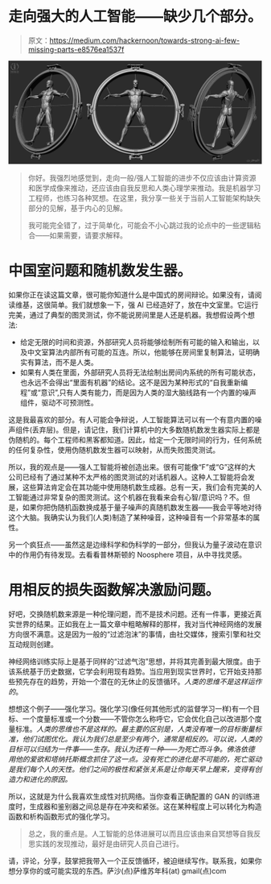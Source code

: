 # 走向强大的人工智能——缺少几个部分。

> 原文：<https://medium.com/hackernoon/towards-strong-ai-few-missing-parts-e8576ea1537f>

![](img/50c0311d60b38f23b784305d641252bd.png)

> 你好。我强烈地感觉到，走向一般/强人工智能的进步不仅应该由计算资源和医学成像来推动，还应该由自我反思和人类心理学来推动。我是机器学习工程师，也练习各种冥想。在这里，我分享一些关于当前人工智能架构缺失部分的见解，基于内心的见解。
> 
> 我可能完全错了，过于简单化，可能会不小心跳过我的论点中的一些逻辑粘合——如果需要，请要求解释。

# 中国室问题和随机数发生器。

如果你正在读这篇文章，很可能你知道什么是中国式的房间辩论。如果没有，请阅读维基，这很简单。我们就想象一下，强 AI 已经造好了，放在中文室里。它运行完美，通过了典型的图灵测试，你不能说房间里是人还是机器。我想假设两个想法:

*   给定无限的时间和资源，外部研究人员将能够绘制所有可能的输入和输出，以及中文室算法内部所有可能的互连。所以，他能够在房间里复制算法，证明确实有算法，而不是人类。
*   如果有人类在里面，外部研究人员将无法绘制出房间内系统的所有可能状态，也永远不会得出“里面有机器”的结论。这不是因为某种形式的“自我重新编程”或“意识”,只有人类有能力，而是因为人类的湿大脑线路有一个内置的噪声组件，驱动不可预测性。

这是我最喜欢的部分。有人可能会争辩说，人工智能算法可以有一个有意内置的噪声组件(丢弃层)。但是，请记住，我们计算机中的大多数随机数发生器实际上都是伪随机的。每个工程师和黑客都知道。因此，给定一个无限时间的行为，任何系统的任何复杂性，使用伪随机数发生器可以映射，从而失败图灵测试。

所以，我的观点是——强人工智能将被创造出来。很有可能像“F”或“G”这样的大公司已经有了通过某种不太严格的图灵测试的对话机器人。这种人工智能将会发展，这些算法肯定会在其功能中使用随机数生成器。总有一天，我们会有完美的人工智能通过非常复杂的图灵测试。这个机器在我看来会有心智/意识吗？不。但是，如果你把伪随机函数换成基于量子噪声的真随机数发生器——我会平等地对待这个大脑。我确实认为我们(人类)制造了某种噪音，这种噪音有一个非常基本的属性。

另一个疯狂点——虽然这是边缘科学和伪科学的一部分，但我认为量子波动在意识中的作用仍有待发现。去看看普林斯顿的 Noosphere 项目，从中寻找灵感。

# 用相反的损失函数解决激励问题。

好吧，交换随机数来源是一种伦理问题，而不是技术问题。还有一件事，更接近真实世界的结果。正如我在上一篇文章中粗略解释的那样，我对当代神经网络的发展方向很不满意。这是因为一般的“过滤泡沫”的事情，由社交媒体，搜索引擎和社交互动规则创建。

神经网络训练实际上是基于同样的“过滤气泡”思想，并将其完善到最大限度。由于该系统基于历史数据，它学会利用现有趋势。当应用到现实世界时，它开始支持那些预先存在的趋势，开始一个潜在的无休止的反馈循环。*人类的思维不是这样运作的*。

想想这个例子——强化学习。强化学习(像任何其他形式的监督学习一样)有一个目标、一个度量标准或一个分数——不管你怎么称呼它，它会优化自己以改进那个度量标准。*人类的思维也不是这样的。最主要的区别是，人类没有唯一的目标衡量标准，他们试图优化。我认为我们总是至少有两个，通常是相反的。可以说，人类的目标可以归结为一件事——生存。我认为还有一种——为死亡而斗争。佛洛依德用他的爱欲和塔纳托斯概念抓住了这一点。没有死亡的进化是不可能的，死亡驱动是我们每个人的天性。他们之间的极性和紧张关系是让你每天早上醒来，变得有创造力和进化的原因。*

所以，这就是为什么我喜欢生成性对抗网络。当你查看正确配置的 GAN 的训练进度时，生成器和鉴别器之间总是存在冲突和紧张。这在某种程度上可以转化为构造函数和析构函数形式的强化学习。

> 总之，我的重点是。人工智能的总体进展可以而且应该由来自冥想等自我反思实践的发现推动，最好是由研究人员自己进行。

请，评论，分享，鼓掌把我带入一个正反馈循环，被迫继续写作。联系我，如果你想分享你的或可能实现的东西。萨沙(点)萨维苏年科(at) gmail(点)com